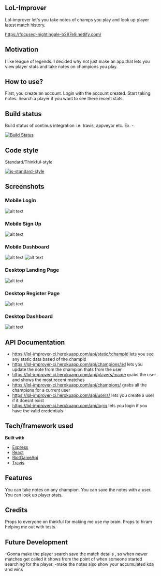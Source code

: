 ## LoL-Improver
Lol-improver let's you take notes of champs you play and look up player latest match history.

https://focused-nightingale-b297e9.netlify.com/

## Motivation
I like league of legends. I decided why not just make an app that lets you view player stats and take notes on champions you play.

## How to use?
First, you create an account. Login with the account created. Start taking notes. Search a player if you want to see there recent stats.

## Build status
Build status of continus integration i.e. travis, appveyor etc. Ex. - 

[![Build Status](https://travis-ci.org/ArizonaMangoJuice/lol-improver-server.svg?branch=master)](https://travis-ci.org/ArizonaMangoJuice/lol-improver-server.svg?branch=master)

## Code style
Standard/Thinkful-style

[![js-standard-style](https://img.shields.io/badge/code%20style-standard-brightgreen.svg?style=flat)](https://github.com/feross/standard)
 
## Screenshots
### Mobile Login
![alt text](https://lh6.googleusercontent.com/jNyfOe7bNARAaSjeckh7wIIONNe2bApzvCUQUgxBC5cdYWmYjQ9rz8OnmT96L5e5wDNVisT4CHvPqg=w1920-h955-rw)

### Mobile Sign Up

![alt text](https://lh4.googleusercontent.com/Fwh01qKWnBqoOIXBTIVvEcVETmcg70sPFRhJ_R-SsH5ePeBLM4JcFUhZTYymo4WHm7bgoBqvRvJznA=w617-h902-rw)

### Mobile Dashboard

![alt text](https://lh3.googleusercontent.com/KmjEJnaZJTDG1uyWoyx7VVpiuEOfDOKovBIUEY_SYDJ7f1KhDLuPz8R1pH7r4KzQJhOA4DH53IYc8w=w617-h902-rw)
![alt text](https://lh6.googleusercontent.com/r_vYETp-1VzJPnPMi4_NMhDvDCoAyOt_N_ZjojN1ttkV0GVmdy73AXZroWDSVsi3VMkBrXxrbOAqGQ=w617-h902-rw)

### Desktop Landing Page
![alt text](https://lh6.googleusercontent.com/mlRHpVgtPeRUzJSLZGSEIyE0uDyye0IaVproNj9LTBWExaWAxnTTlfNxYIlCMMBLv-uj0xk4Azkgpw=w617-h902-rw)

### Desktop Register Page
![alt text](https://lh5.googleusercontent.com/zSajtQpJe6Ftb9fEyIsgw9vvcew2sPKmNjPdNVlPnRKz3vSJLzwrbeqgTFJ0N31omGJ-jF5comIY3w=w617-h902-rw)

### Desktop Dashboard
![alt text](https://lh5.googleusercontent.com/z8kf9TRFW1xMIvQXN0uzDmRRGvEhK4T1vqEbuBD5j08LLZMeix-glgIus1b7Vxnlt2xZ2D1VwAfmuw=w617-h902-rw)


## API Documentation
- https://lol-improver-ci.herokuapp.com/api/static/:champId
    lets you see any static data based of the champId
- https://lol-improver-ci.herokuapp.com/api/champions/:id
    lets you update the note from the champion thats from the user
- https://lol-improver-ci.herokuapp.com/api/players/:name
    grabs the user and shows the most recent matches
- https://lol-improver-ci.herokuapp.com/api/champions/
    grabs all the champions for a current user
- https://lol-improver-ci.herokuapp.com/api/users/
    lets you create a user if it doesnt exist
- https://lol-improver-ci.herokuapp.com/api/login
    lets you login if you have the valid credentials

    

## Tech/framework used

<b>Built with</b>
- [Express](https://expressjs.com/)
- [React](https://reactjs.org/)
- [RiotGameApi](https://developer.riotgames.com/)
- [Travis](https://travis-ci.org)

## Features
You can take notes on any champion.
You can save the notes with a user.
You can look up player stats.

## Credits
Props to everyone on thinkful for making me use my brain. Props to hiram helping me out with tests. 

## Future Development
-Gonna make the player search save the match details , so when newer matches get called it shows from the point of when someone started searching for the player.
-make the notes also show your accumulated kda and wins
